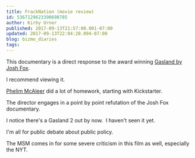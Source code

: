 ```yaml
---
title: FrackNation (movie review)
id: 5367129623390698785
author: Kirby Urner
published: 2017-09-13T21:57:00.001-07:00
updated: 2017-09-13T22:04:20.094-07:00
blog: bizmo_diaries
tags: 
---
```


This documentary is a direct response to the award winning [Gasland by Josh Fox](http://controlroom.blogspot.com/2010/11/gasland-movie-review.html).

I recommend viewing it.

[Phelim McAleer](http://www.imdb.com/name/nm2697567?ref_=tt_ov_dr) did a lot of homework, starting with Kickstarter.

The director engages in a point by point refutation of the Josh Fox documentary.

I notice there's a Gasland 2 out by now.  I haven't seen it yet.

I'm all for public debate about public policy.

The MSM comes in for some severe criticism in this film as well, especially the NYT.